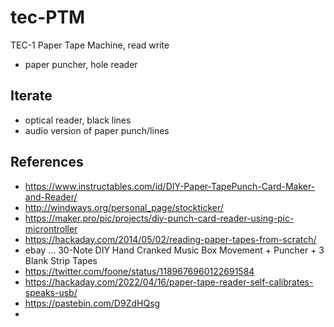 # tec-PTM
TEC-1 Paper Tape Machine, read write

- paper puncher, hole reader

## Iterate

- optical reader, black lines
- audio version of paper punch/lines 

## References
- https://www.instructables.com/id/DIY-Paper-TapePunch-Card-Maker-and-Reader/
- http://windways.org/personal_page/stockticker/
- https://maker.pro/pic/projects/diy-punch-card-reader-using-pic-microntroller
- https://hackaday.com/2014/05/02/reading-paper-tapes-from-scratch/
- ebay ... 30-Note DIY Hand Cranked Music Box Movement + Puncher + 3 Blank Strip Tapes
- https://twitter.com/foone/status/1189676960122691584
- https://hackaday.com/2022/04/16/paper-tape-reader-self-calibrates-speaks-usb/
- https://pastebin.com/D9ZdHQsg
- 

